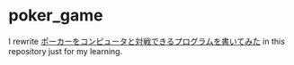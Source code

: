 # poker_game

I rewrite [ポーカーをコンピュータと対戦できるプログラムを書いてみた](https://qiita.com/ryo_yasuda/items/f7d0c77ffb164d9d6f86) in this repository just for my learning.
